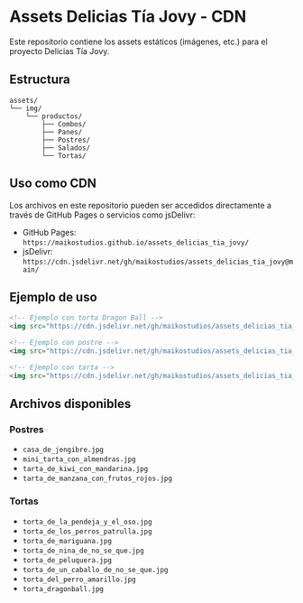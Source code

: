 # Assets Delicias Tía Jovy - CDN

Este repositorio contiene los assets estáticos (imágenes, etc.) para el proyecto Delicias Tía Jovy.

## Estructura

```
assets/
└── img/
    └── productos/
        ├── Combos/
        ├── Panes/
        ├── Postres/
        ├── Salados/
        └── Tortas/
```

## Uso como CDN

Los archivos en este repositorio pueden ser accedidos directamente a través de GitHub Pages o servicios como jsDelivr:

- GitHub Pages: `https://maikostudios.github.io/assets_delicias_tia_jovy/`
- jsDelivr: `https://cdn.jsdelivr.net/gh/maikostudios/assets_delicias_tia_jovy@main/`

## Ejemplo de uso

```html
<!-- Ejemplo con torta Dragon Ball -->
<img src="https://cdn.jsdelivr.net/gh/maikostudios/assets_delicias_tia_jovy@main/assets/img/productos/Tortas/torta_dragonball.jpg" alt="Torta Dragon Ball">

<!-- Ejemplo con postre -->
<img src="https://cdn.jsdelivr.net/gh/maikostudios/assets_delicias_tia_jovy@main/assets/img/productos/Postres/casa_de_jengibre.jpg" alt="Casa de Jengibre">

<!-- Ejemplo con tarta -->
<img src="https://cdn.jsdelivr.net/gh/maikostudios/assets_delicias_tia_jovy@main/assets/img/productos/Postres/tarta_de_kiwi_con_mandarina.jpg" alt="Tarta de Kiwi con Mandarina">
```

## Archivos disponibles

### Postres
- `casa_de_jengibre.jpg`
- `mini_tarta_con_almendras.jpg`
- `tarta_de_kiwi_con_mandarina.jpg`
- `tarta_de_manzana_con_frutos_rojos.jpg`

### Tortas
- `torta_de_la_pendeja_y_el_oso.jpg`
- `torta_de_los_perros_patrulla.jpg`
- `torta_de_mariguana.jpg`
- `torta_de_nina_de_no_se_que.jpg`
- `torta_de_peluquera.jpg`
- `torta_de_un_caballo_de_no_se_que.jpg`
- `torta_del_perro_amarillo.jpg`
- `torta_dragonball.jpg`

